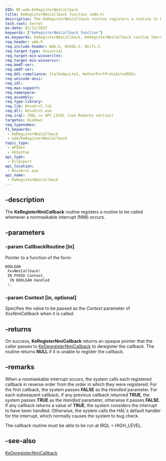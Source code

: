 ```yaml
---
UID: NF:wdm.KeRegisterNmiCallback
title: KeRegisterNmiCallback function (wdm.h)
description: The KeRegisterNmiCallback routine registers a routine to be called whenever a nonmaskable interrupt (NMI) occurs.
tech.root: kernel
ms.date: 01/12/2023
keywords: ["KeRegisterNmiCallback function"]
ms.keywords: KeRegisterNmiCallback, KeRegisterNmiCallback routine [Kernel-Mode Driver Architecture], k105_4abdb9bc-8548-42f3-8305-c116ce15e0a4.xml, kernel.keregisternmicallback, wdm/KeRegisterNmiCallback
req.header: wdm.h
req.include-header: Wdm.h, Ntddk.h, Ntifs.h
req.target-type: Universal
req.target-min-winverclnt:
req.target-min-winversvr: 
req.kmdf-ver: 
req.umdf-ver: 
req.ddi-compliance: IrqlKeApcLte2, HwStorPortProhibitedDDIs
req.unicode-ansi: 
req.idl: 
req.max-support: 
req.namespace: 
req.assembly: 
req.type-library: 
req.lib: NtosKrnl.lib
req.dll: NtosKrnl.exe
req.irql: IRQL <= APC_LEVEL (see Remarks section)
targetos: Windows
req.typenames: 
f1_keywords:
 - KeRegisterNmiCallback
 - wdm/KeRegisterNmiCallback
topic_type:
 - APIRef
 - kbSyntax
api_type:
 - DllExport
api_location:
 - NtosKrnl.exe
api_name:
 - KeRegisterNmiCallback
---
```


## -description

The **KeRegisterNmiCallback** routine registers a routine to be called whenever a nonmaskable interrupt (NMI) occurs.

## -parameters

### -param CallbackRoutine [in]

Pointer to a function of the form:

```cpp
BOOLEAN
 XxxNmiCallback(
 IN PVOID Context,
  IN BOOLEAN Handled
 );
```

### -param Context [in, optional]

Specifies the value to be passed as the *Context* parameter of *XxxNmiCallback* when it is called.

## -returns

On success, **KeRegisterNmiCallback** returns an opaque pointer that the caller passes to [KeDeregisterNmiCallback](/windows-hardware/drivers/ddi/wdm/nf-wdm-kederegisternmicallback) to deregister the callback. The routine returns **NULL** if it is unable to register the callback.

## -remarks

When a nonmaskable interrupt occurs, the system calls each registered callback in reverse order from the order in which they were registered. For the first callback, the system passes **FALSE** as the *Handled* parameter. For each subsequent callback, if any previous callback returned **TRUE**, the system passes **TRUE** as the *Handled* parameter, otherwise it passes **FALSE**. If any callback returns a value of **TRUE**, the system considers the interrupt to have been handled. Otherwise, the system calls the HAL's default handler for the interrupt, which normally causes the system to bug check.

The callback routine must be able to be run at IRQL = HIGH_LEVEL.

## -see-also

[KeDeregisterNmiCallback](/windows-hardware/drivers/ddi/wdm/nf-wdm-kederegisternmicallback)

